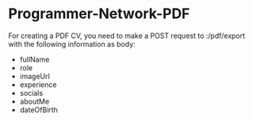 # Programmer-Network-PDF

For creating a PDF CV, you need to make a POST request to :/pdf/export with the following information as body:

- fullName
- role
- imageUrl
- experience
- socials
- aboutMe
- dateOfBirth
